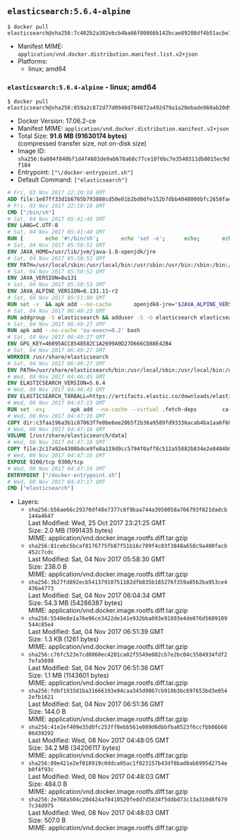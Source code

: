 ## `elasticsearch:5.6.4-alpine`

```console
$ docker pull elasticsearch@sha256:7c402b2a382ebcb4ba66f80866b142bcae89208df4b51acbe728970f2516c0ca
```

-	Manifest MIME: `application/vnd.docker.distribution.manifest.list.v2+json`
-	Platforms:
	-	linux; amd64

### `elasticsearch:5.6.4-alpine` - linux; amd64

```console
$ docker pull elasticsearch@sha256:059a2c872d77d0940d704872a492d79a1a20ebade960ab20d95817d73cfa7987
```

-	Docker Version: 17.06.2-ce
-	Manifest MIME: `application/vnd.docker.distribution.manifest.v2+json`
-	Total Size: **91.6 MB (91630174 bytes)**  
	(compressed transfer size, not on-disk size)
-	Image ID: `sha256:6a804f840bf1d4f4603de9ab678a68c77ce18f6bc7e3540311db8015ec9df184`
-	Entrypoint: `["\/docker-entrypoint.sh"]`
-	Default Command: `["elasticsearch"]`

```dockerfile
# Fri, 03 Nov 2017 22:10:18 GMT
ADD file:1e87ff33d1b6765b793888cd50e01b2bd0dfe152b7dbb4048008bfc2658faea7 in / 
# Fri, 03 Nov 2017 22:10:18 GMT
CMD ["/bin/sh"]
# Sat, 04 Nov 2017 05:41:40 GMT
ENV LANG=C.UTF-8
# Sat, 04 Nov 2017 05:41:40 GMT
RUN { 		echo '#!/bin/sh'; 		echo 'set -e'; 		echo; 		echo 'dirname "$(dirname "$(readlink -f "$(which javac || which java)")")"'; 	} > /usr/local/bin/docker-java-home 	&& chmod +x /usr/local/bin/docker-java-home
# Sat, 04 Nov 2017 05:50:52 GMT
ENV JAVA_HOME=/usr/lib/jvm/java-1.8-openjdk/jre
# Sat, 04 Nov 2017 05:50:52 GMT
ENV PATH=/usr/local/sbin:/usr/local/bin:/usr/sbin:/usr/bin:/sbin:/bin:/usr/lib/jvm/java-1.8-openjdk/jre/bin:/usr/lib/jvm/java-1.8-openjdk/bin
# Sat, 04 Nov 2017 05:50:52 GMT
ENV JAVA_VERSION=8u131
# Sat, 04 Nov 2017 05:50:53 GMT
ENV JAVA_ALPINE_VERSION=8.131.11-r2
# Sat, 04 Nov 2017 05:51:00 GMT
RUN set -x 	&& apk add --no-cache 		openjdk8-jre="$JAVA_ALPINE_VERSION" 	&& [ "$JAVA_HOME" = "$(docker-java-home)" ]
# Sat, 04 Nov 2017 06:49:23 GMT
RUN addgroup -S elasticsearch && adduser -S -G elasticsearch elasticsearch
# Sat, 04 Nov 2017 06:49:27 GMT
RUN apk add --no-cache 'su-exec>=0.2' bash
# Sat, 04 Nov 2017 06:49:27 GMT
ENV GPG_KEY=46095ACC8548582C1A2699A9D27D666CD88E42B4
# Sat, 04 Nov 2017 06:49:27 GMT
WORKDIR /usr/share/elasticsearch
# Sat, 04 Nov 2017 06:49:27 GMT
ENV PATH=/usr/share/elasticsearch/bin:/usr/local/sbin:/usr/local/bin:/usr/sbin:/usr/bin:/sbin:/bin:/usr/lib/jvm/java-1.8-openjdk/jre/bin:/usr/lib/jvm/java-1.8-openjdk/bin
# Wed, 08 Nov 2017 04:46:45 GMT
ENV ELASTICSEARCH_VERSION=5.6.4
# Wed, 08 Nov 2017 04:46:45 GMT
ENV ELASTICSEARCH_TARBALL=https://artifacts.elastic.co/downloads/elasticsearch/elasticsearch-5.6.4.tar.gz ELASTICSEARCH_TARBALL_ASC=https://artifacts.elastic.co/downloads/elasticsearch/elasticsearch-5.6.4.tar.gz.asc ELASTICSEARCH_TARBALL_SHA1=6e97b8edc2c5d06b6d0343de44bc5bb750224233
# Wed, 08 Nov 2017 04:47:15 GMT
RUN set -ex; 		apk add --no-cache --virtual .fetch-deps 		ca-certificates 		gnupg 		openssl 		tar 	; 		wget -O elasticsearch.tar.gz "$ELASTICSEARCH_TARBALL"; 		if [ "$ELASTICSEARCH_TARBALL_SHA1" ]; then 		echo "$ELASTICSEARCH_TARBALL_SHA1 *elasticsearch.tar.gz" | sha1sum -c -; 	fi; 		if [ "$ELASTICSEARCH_TARBALL_ASC" ]; then 		wget -O elasticsearch.tar.gz.asc "$ELASTICSEARCH_TARBALL_ASC"; 		export GNUPGHOME="$(mktemp -d)"; 		gpg --keyserver ha.pool.sks-keyservers.net --recv-keys "$GPG_KEY"; 		gpg --batch --verify elasticsearch.tar.gz.asc elasticsearch.tar.gz; 		rm -rf "$GNUPGHOME" elasticsearch.tar.gz.asc; 	fi; 		tar -xf elasticsearch.tar.gz --strip-components=1; 	rm elasticsearch.tar.gz; 		apk del .fetch-deps; 		mkdir -p ./plugins; 	for path in 		./data 		./logs 		./config 		./config/scripts 	; do 		mkdir -p "$path"; 		chown -R elasticsearch:elasticsearch "$path"; 	done; 		export ES_JAVA_OPTS='-Xms32m -Xmx32m'; 	if [ "${ELASTICSEARCH_VERSION%%.*}" -gt 1 ]; then 		elasticsearch --version; 	else 		elasticsearch -v; 	fi
# Wed, 08 Nov 2017 04:47:16 GMT
COPY dir:c3faa196a3b1c87063ffe0be6ee20b5f2b36a9589fd93336acab4ba1aa6f6855 in ./config 
# Wed, 08 Nov 2017 04:47:16 GMT
VOLUME [/usr/share/elasticsearch/data]
# Wed, 08 Nov 2017 04:47:16 GMT
COPY file:2c17a92e4308bdce9fe8a119d9cc5794f0aff8c512a55882b834e2e8404b0112 in / 
# Wed, 08 Nov 2017 04:47:16 GMT
EXPOSE 9200/tcp 9300/tcp
# Wed, 08 Nov 2017 04:47:16 GMT
ENTRYPOINT ["/docker-entrypoint.sh"]
# Wed, 08 Nov 2017 04:47:17 GMT
CMD ["elasticsearch"]
```

-	Layers:
	-	`sha256:b56ae66c29370df48e7377c8f9baa744a3958058a766793f821dadcb144a4647`  
		Last Modified: Wed, 25 Oct 2017 23:21:25 GMT  
		Size: 2.0 MB (1991435 bytes)  
		MIME: application/vnd.docker.image.rootfs.diff.tar.gzip
	-	`sha256:81cebc5bcaf8176775fb87f51b16c709f4c03f3848a658c9a400facb452c7cdc`  
		Last Modified: Sat, 04 Nov 2017 05:58:30 GMT  
		Size: 238.0 B  
		MIME: application/vnd.docker.image.rootfs.diff.tar.gzip
	-	`sha256:3b27fd892ecb54137910751102dfb835b185276f359a85b2ba953ce4436a4773`  
		Last Modified: Sat, 04 Nov 2017 06:04:34 GMT  
		Size: 54.3 MB (54286387 bytes)  
		MIME: application/vnd.docker.image.rootfs.diff.tar.gzip
	-	`sha256:5540e8e1a76e96ce3422de141e932bba893e91893e4de076d5609109544c85e4`  
		Last Modified: Sat, 04 Nov 2017 06:51:39 GMT  
		Size: 1.3 KB (1261 bytes)  
		MIME: application/vnd.docker.image.rootfs.diff.tar.gzip
	-	`sha256:c76fc523e7cd0860ec4201ca02f5549e082cb7e2bc04c3584934fdf27efa5698`  
		Last Modified: Sat, 04 Nov 2017 06:51:36 GMT  
		Size: 1.1 MB (1143601 bytes)  
		MIME: application/vnd.docker.image.rootfs.diff.tar.gzip
	-	`sha256:fdbf1933d1ba31666193e94caa345d9067cb918b3bc697653bd3e0542efb1621`  
		Last Modified: Sat, 04 Nov 2017 06:51:36 GMT  
		Size: 144.0 B  
		MIME: application/vnd.docker.image.rootfs.diff.tar.gzip
	-	`sha256:41e2ef409e35d0fc253ff8ebb561e089d6dbbfba8523f6ccfbb86b6606d39292`  
		Last Modified: Wed, 08 Nov 2017 04:48:05 GMT  
		Size: 34.2 MB (34206117 bytes)  
		MIME: application/vnd.docker.image.rootfs.diff.tar.gzip
	-	`sha256:09e421e2ef018919c0ddca05ac1f023157b43df8bad0ab6995d2754eb0f4f93c`  
		Last Modified: Wed, 08 Nov 2017 04:48:03 GMT  
		Size: 484.0 B  
		MIME: application/vnd.docker.image.rootfs.diff.tar.gzip
	-	`sha256:2e768a504c20d424af8410520fedd7d5834f5ddbd73c13a310d8f6797c34d975`  
		Last Modified: Wed, 08 Nov 2017 04:48:03 GMT  
		Size: 507.0 B  
		MIME: application/vnd.docker.image.rootfs.diff.tar.gzip
